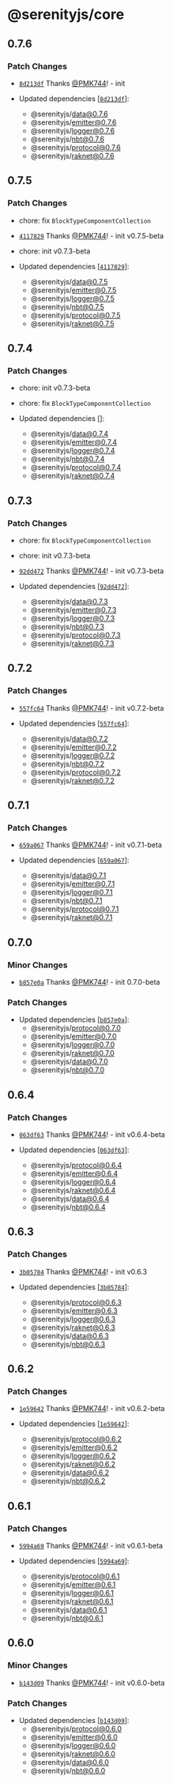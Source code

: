 # @serenityjs/core

## 0.7.6

### Patch Changes

- [`8d213df`](https://github.com/SerenityJS/serenity/commit/8d213df5bef46716a3120ab766d539ca42160a04) Thanks [@PMK744](https://github.com/PMK744)! - init

- Updated dependencies [[`8d213df`](https://github.com/SerenityJS/serenity/commit/8d213df5bef46716a3120ab766d539ca42160a04)]:
  - @serenityjs/data@0.7.6
  - @serenityjs/emitter@0.7.6
  - @serenityjs/logger@0.7.6
  - @serenityjs/nbt@0.7.6
  - @serenityjs/protocol@0.7.6
  - @serenityjs/raknet@0.7.6

## 0.7.5

### Patch Changes

- chore: fix `BlockTypeComponentCollection`

- [`4117829`](https://github.com/SerenityJS/serenity/commit/411782918317a394ea3aafacbcba84ed8015b161) Thanks [@PMK744](https://github.com/PMK744)! - init v0.7.5-beta

- chore: init v0.7.3-beta

- Updated dependencies [[`4117829`](https://github.com/SerenityJS/serenity/commit/411782918317a394ea3aafacbcba84ed8015b161)]:
  - @serenityjs/data@0.7.5
  - @serenityjs/emitter@0.7.5
  - @serenityjs/logger@0.7.5
  - @serenityjs/nbt@0.7.5
  - @serenityjs/protocol@0.7.5
  - @serenityjs/raknet@0.7.5

## 0.7.4

### Patch Changes

- chore: init v0.7.3-beta

- chore: fix `BlockTypeComponentCollection`

- Updated dependencies []:
  - @serenityjs/data@0.7.4
  - @serenityjs/emitter@0.7.4
  - @serenityjs/logger@0.7.4
  - @serenityjs/nbt@0.7.4
  - @serenityjs/protocol@0.7.4
  - @serenityjs/raknet@0.7.4

## 0.7.3

### Patch Changes

- chore: fix `BlockTypeComponentCollection`

- chore: init v0.7.3-beta

- [`92dd472`](https://github.com/SerenityJS/serenity/commit/92dd4727ea702cf5d8c8b5a99c779f5b8f5f0979) Thanks [@PMK744](https://github.com/PMK744)! - init v0.7.3-beta

- Updated dependencies [[`92dd472`](https://github.com/SerenityJS/serenity/commit/92dd4727ea702cf5d8c8b5a99c779f5b8f5f0979)]:
  - @serenityjs/data@0.7.3
  - @serenityjs/emitter@0.7.3
  - @serenityjs/logger@0.7.3
  - @serenityjs/nbt@0.7.3
  - @serenityjs/protocol@0.7.3
  - @serenityjs/raknet@0.7.3

## 0.7.2

### Patch Changes

- [`557fc64`](https://github.com/SerenityJS/serenity/commit/557fc64f433c15b9fbf1f877c609c7d5ba2dd082) Thanks [@PMK744](https://github.com/PMK744)! - init v0.7.2-beta

- Updated dependencies [[`557fc64`](https://github.com/SerenityJS/serenity/commit/557fc64f433c15b9fbf1f877c609c7d5ba2dd082)]:
  - @serenityjs/data@0.7.2
  - @serenityjs/emitter@0.7.2
  - @serenityjs/logger@0.7.2
  - @serenityjs/nbt@0.7.2
  - @serenityjs/protocol@0.7.2
  - @serenityjs/raknet@0.7.2

## 0.7.1

### Patch Changes

- [`659a067`](https://github.com/SerenityJS/serenity/commit/659a0679098fc7f1c13620cad3ff1135412bac06) Thanks [@PMK744](https://github.com/PMK744)! - init v0.7.1-beta

- Updated dependencies [[`659a067`](https://github.com/SerenityJS/serenity/commit/659a0679098fc7f1c13620cad3ff1135412bac06)]:
  - @serenityjs/data@0.7.1
  - @serenityjs/emitter@0.7.1
  - @serenityjs/logger@0.7.1
  - @serenityjs/nbt@0.7.1
  - @serenityjs/protocol@0.7.1
  - @serenityjs/raknet@0.7.1

## 0.7.0

### Minor Changes

- [`b857e0a`](https://github.com/SerenityJS/serenity/commit/b857e0a36e4a9be1684ac4f13ce1688611dd363b) Thanks [@PMK744](https://github.com/PMK744)! - init 0.7.0-beta

### Patch Changes

- Updated dependencies [[`b857e0a`](https://github.com/SerenityJS/serenity/commit/b857e0a36e4a9be1684ac4f13ce1688611dd363b)]:
  - @serenityjs/protocol@0.7.0
  - @serenityjs/emitter@0.7.0
  - @serenityjs/logger@0.7.0
  - @serenityjs/raknet@0.7.0
  - @serenityjs/data@0.7.0
  - @serenityjs/nbt@0.7.0

## 0.6.4

### Patch Changes

- [`063df63`](https://github.com/SerenityJS/serenity/commit/063df632c6898164db7bacff0106abd2303ace01) Thanks [@PMK744](https://github.com/PMK744)! - init v0.6.4-beta

- Updated dependencies [[`063df63`](https://github.com/SerenityJS/serenity/commit/063df632c6898164db7bacff0106abd2303ace01)]:
  - @serenityjs/protocol@0.6.4
  - @serenityjs/emitter@0.6.4
  - @serenityjs/logger@0.6.4
  - @serenityjs/raknet@0.6.4
  - @serenityjs/data@0.6.4
  - @serenityjs/nbt@0.6.4

## 0.6.3

### Patch Changes

- [`3b05784`](https://github.com/SerenityJS/serenity/commit/3b05784cc490269a3a2f5feb46de4927365579fc) Thanks [@PMK744](https://github.com/PMK744)! - init v0.6.3

- Updated dependencies [[`3b05784`](https://github.com/SerenityJS/serenity/commit/3b05784cc490269a3a2f5feb46de4927365579fc)]:
  - @serenityjs/protocol@0.6.3
  - @serenityjs/emitter@0.6.3
  - @serenityjs/logger@0.6.3
  - @serenityjs/raknet@0.6.3
  - @serenityjs/data@0.6.3
  - @serenityjs/nbt@0.6.3

## 0.6.2

### Patch Changes

- [`1e59642`](https://github.com/SerenityJS/serenity/commit/1e5964208aab0a356b1cb49ac8c6c40e2110d48f) Thanks [@PMK744](https://github.com/PMK744)! - init v0.6.2-beta

- Updated dependencies [[`1e59642`](https://github.com/SerenityJS/serenity/commit/1e5964208aab0a356b1cb49ac8c6c40e2110d48f)]:
  - @serenityjs/protocol@0.6.2
  - @serenityjs/emitter@0.6.2
  - @serenityjs/logger@0.6.2
  - @serenityjs/raknet@0.6.2
  - @serenityjs/data@0.6.2
  - @serenityjs/nbt@0.6.2

## 0.6.1

### Patch Changes

- [`5994a69`](https://github.com/SerenityJS/serenity/commit/5994a699c705402ae044c262588c1668e876a972) Thanks [@PMK744](https://github.com/PMK744)! - init v0.6.1-beta

- Updated dependencies [[`5994a69`](https://github.com/SerenityJS/serenity/commit/5994a699c705402ae044c262588c1668e876a972)]:
  - @serenityjs/protocol@0.6.1
  - @serenityjs/emitter@0.6.1
  - @serenityjs/logger@0.6.1
  - @serenityjs/raknet@0.6.1
  - @serenityjs/data@0.6.1
  - @serenityjs/nbt@0.6.1

## 0.6.0

### Minor Changes

- [`b143d09`](https://github.com/SerenityJS/serenity/commit/b143d097972b9f4a2fc4265977741fee8f4858e1) Thanks [@PMK744](https://github.com/PMK744)! - init v0.6.0-beta

### Patch Changes

- Updated dependencies [[`b143d09`](https://github.com/SerenityJS/serenity/commit/b143d097972b9f4a2fc4265977741fee8f4858e1)]:
  - @serenityjs/protocol@0.6.0
  - @serenityjs/emitter@0.6.0
  - @serenityjs/logger@0.6.0
  - @serenityjs/raknet@0.6.0
  - @serenityjs/data@0.6.0
  - @serenityjs/nbt@0.6.0
